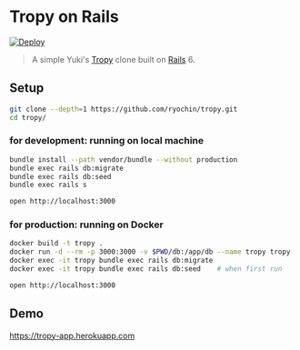 Tropy on Rails
==============

[![Deploy](https://www.herokucdn.com/deploy/button.svg)](https://heroku.com/deploy)

> A simple Yuki's [Tropy](http://www.hyuki.com/d/200511.html#i20051103183338) clone built on [Rails](https://rubyonrails.org/) 6.

Setup
-----

```sh
git clone --depth=1 https://github.com/ryochin/tropy.git
cd tropy/
```

### for development: running on local machine

```sh
bundle install --path vendor/bundle --without production
bundle exec rails db:migrate
bundle exec rails db:seed
bundle exec rails s

open http://localhost:3000
```

### for production: running on Docker

```sh
docker build -t tropy .
docker run -d --rm -p 3000:3000 -v $PWD/db:/app/db --name tropy tropy
docker exec -it tropy bundle exec rails db:migrate
docker exec -it tropy bundle exec rails db:seed    # when first run

open http://localhost:3000
```

Demo
----

https://tropy-app.herokuapp.com
